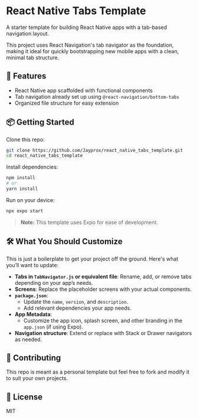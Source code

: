 # React Native Tabs Template

A starter template for building React Native apps with a tab-based navigation layout.

This project uses React Navigation's tab navigator as the foundation, making it ideal for quickly bootstrapping new mobile apps with a clean, minimal tab structure.

## 🚀 Features

- React Native app scaffolded with functional components
- Tab navigation already set up using `@react-navigation/bottom-tabs`
- Organized file structure for easy extension

## 📦 Getting Started

Clone this repo:

```bash
git clone https://github.com/Jayprox/react_native_tabs_template.git
cd react_native_tabs_template
```

Install dependencies:

```bash
npm install
# or
yarn install
```

Run on your device:

```bash
npx expo start
```

> **Note:** This template uses Expo for ease of development.

## 🛠 What You Should Customize

This is just a boilerplate to get your project off the ground. Here's what you’ll want to update:

- **Tabs in `TabNavigator.js` or equivalent file**: Rename, add, or remove tabs depending on your app’s needs.
- **Screens**: Replace the placeholder screens with your actual components.
- **`package.json`**:
  - Update the `name`, `version`, and `description`.
  - Add relevant dependencies your app needs.
- **App Metadata**:
  - Customize the app icon, splash screen, and other branding in the `app.json` (if using Expo).
- **Navigation structure**: Extend or replace with Stack or Drawer navigators as needed.

## 🙌 Contributing

This repo is meant as a personal template but feel free to fork and modify it to suit your own projects.

## 📄 License

MIT
